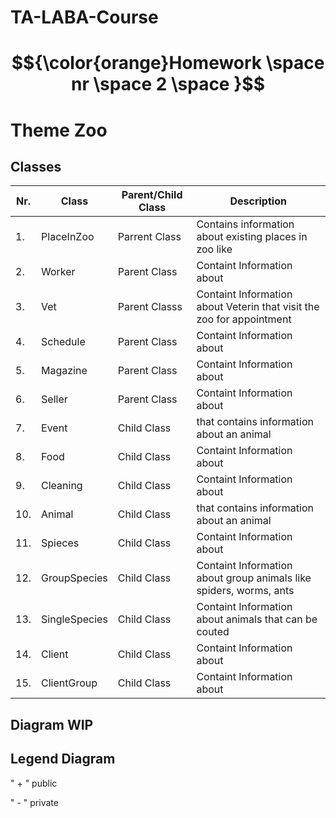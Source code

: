 # TA-LABA-Course

#  $${\color{orange}Homework \space  nr \space  2 \space }$$
# Theme Zoo

## Classes
|Nr. | Class | Parent/Child Class |Description |
| --- | --- | --- | --- |
|1.| PlaceInZoo     |Parrent Class | Contains information about existing places in zoo like|
|2.| Worker           |Parent Class |Containt Information about|
|3.| Vet             |Parent Classs| Containt Information about Veterin that visit the zoo for appointment|
|4.| Schedule       |Parent Class | Containt Information about|
|5.| Magazine       |Parent Class| Containt Information about|
|6.| Seller         |Parent Class|Containt Information about|
|7.| Event           |Child Class| that contains information about an animal|
|8.| Food           |Child Class | Containt Information about|
|9.| Cleaning       | Child Class|Containt Information about|
|10.| Animal         |Child Class| that contains information about an animal|
|11.| Spieces         | Child Class |Containt Information about|
|12.| GroupSpecies   |Child Class |Containt Information about group animals like spiders, worms, ants|
|13.| SingleSpecies   | Child Class |Containt Information about animals that can be couted|
|14.| Client           |Child Class|Containt Information about|
|15.| ClientGroup     |Child Class |Containt Information about|

## Diagram WIP

## Legend Diagram
" + " public

" - " private


